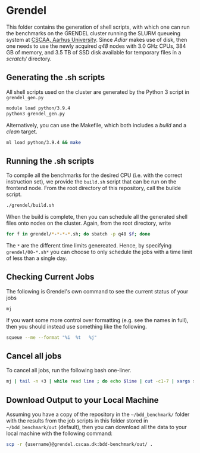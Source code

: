 # Grendel
This folder contains the generation of shell scripts, with which one can run the
benchmarks on the GRENDEL cluster running the SLURM queueing system at [CSCAA,
Aarhus University](http://www.cscaa.dk/). Since _Adiar_ makes use of disk, then
one needs to use the newly acquired _q48_ nodes with 3.0 GHz CPUs, 384 GB of
memory, and 3.5 TB of SSD disk available for temporary files in a _scratch/_
directory.

## Generating the .sh scripts

All shell scripts used on the cluster are generated by the Python 3 script in
`grendel_gen.py`

```bash
module load python/3.9.4
python3 grendel_gen.py
```

Alternatively, you can use the Makefile, which both includes a _build_ and a
_clean_ target.

```bash
ml load python/3.9.4 && make
```

## Running the .sh scripts

To compile all the benchmarks for the desired CPU (i.e. with the correct
instruction set), we provide the `build.sh` script that can be run on the frontend
node. From the root directory of this repository, call the builde script.

```bash
./grendel/build.sh
```

When the build is complete, then you can schedule all the generated shell files
onto nodes on the cluster. Again, from the root directory, write

```bash
for f in grendel/*-*-*-*.sh; do sbatch -p q48 $f; done
```

The `*` are the different time limits genereated. Hence, by specifying
`grendel/00-*.sh*` you can choose to only schedule the jobs with a time limit of
less than a single day.

## Checking Current Jobs

The following is Grendel's own command to see the current status of your jobs

```bash
mj
```

If you want some more control over formatting (e.g. see the names in full), then
you should instead use something like the following.

```bash
squeue --me --format "%i  %t   %j"
```

## Cancel all jobs

To cancel all jobs, run the following bash one-liner.

```bash
mj | tail -n +3 | while read line ; do echo $line | cut -c1-7 | xargs scancel ; done
```

## Download Output to your Local Machine

Assuming you have a copy of the repository in the `~/bdd_benchmark/` folder with
the results from the job scripts in this folder stored in `~/bdd_benchmark/out`
(default), then you can download all the data to your local machine with the
following command:

```bash
scp -r {username}@grendel.cscaa.dk:bdd-benchmark/out/ .
```
